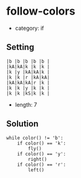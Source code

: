 # follow-colors
- category: if

## Setting

```
|b |b |b |b |b |
|kA|kA|k |k |k |
|k |y |kA|kA|k |
|k |k |r |kA|kA|
|kA|kA|kA|r |k |
|k |k |y |k |k |
|k |k |kS|k |k |
```

- length: 7

## Solution

```
while color() != 'b':
    if color() == 'k':
        fly()
    if color() == 'y':
        right()
    if color() == 'r':
        left()
```
